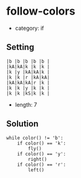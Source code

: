 # follow-colors
- category: if

## Setting

```
|b |b |b |b |b |
|kA|kA|k |k |k |
|k |y |kA|kA|k |
|k |k |r |kA|kA|
|kA|kA|kA|r |k |
|k |k |y |k |k |
|k |k |kS|k |k |
```

- length: 7

## Solution

```
while color() != 'b':
    if color() == 'k':
        fly()
    if color() == 'y':
        right()
    if color() == 'r':
        left()
```
